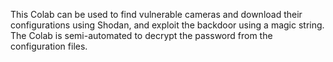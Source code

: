 This Colab can be used to find vulnerable cameras and download their configurations using Shodan, and exploit the backdoor using a magic string. The Colab is semi-automated to decrypt the password from the configuration files.
